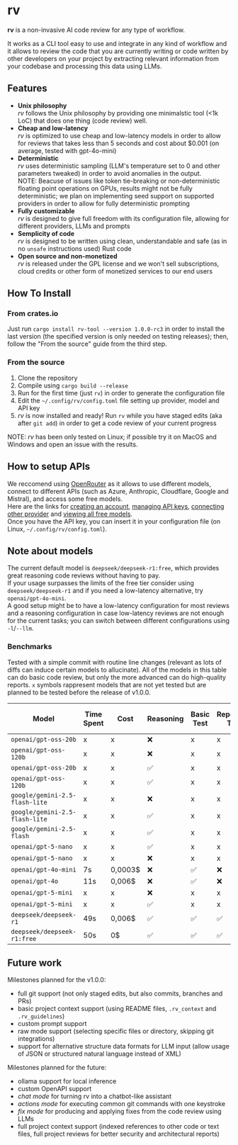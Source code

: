 # rv
**rv** is a non-invasive AI code review for any type of workflow.

It works as a CLI tool easy to use and integrate in any kind of workflow and it allows to review the code that you are currently writing or code written by other developers on your project by extracting relevant information from your codebase and processing this data using LLMs.

## Features

- **Unix philosophy** <br> *rv* follows the Unix philosophy by providing one minimalstic tool (<1k LoC) that does one thing (code review) well.
- **Cheap and low-latency** <br> *rv* is optimized to use cheap and low-latency models in order to allow for reviews that takes less than 5 seconds and cost about $0.001 (on average, tested with gpt-4o-mini)
- **Deterministic** <br> *rv* uses deterministic sampling (LLM's temperature set to 0 and other parameters tweaked) in order to avoid anomalies in the output. <br> NOTE: Beacuse of issues like token tie-breaking or non-deterministic floating point operations on GPUs, results might not be fully deterministic; we plan on implementing seed support on supported providers in order to allow for fully deterministic prompting
- **Fully customizable** <br> *rv* is designed to give full freedom with its configuration file, allowing for different providers, LLMs and prompts
- **Semplicity of code** <br> *rv* is designed to be written using clean, understandable and safe (as in no `unsafe` instructions used) Rust code
- **Open source and non-monetized** <br> *rv* is released under the GPL license and we won't sell subscriptions, cloud credits or other form of monetized services to our end users

## How To Install

### From crates.io

Just run `cargo install rv-tool --version 1.0.0-rc3` in order to install the last version (the specified version is only needed on testing releases); then, follow the "From the source" guide from the third step.

### From the source

1. Clone the repository
2. Compile using `cargo build --release`
3. Run for the first time (just `rv`) in order to generate the configuration file
4. Edit the `~/.config/rv/config.toml` file setting up provider, model and API key
5. *rv* is now installed and ready! Run `rv` while you have staged edits (aka after `git add`) in order to get a code review of your current progress

NOTE: *rv* has been only tested on Linux; if possible try it on MacOS and Windows and open an issue with the results.

## How to setup APIs

We reccomend using [OpenRouter]() as it allows to use different models, connect to different APIs (such as Azure, Anthropic, Cloudflare, Google and Mistral), and access some free models.  
Here are the links for [creating an account](https://openrouter.ai/), [managing API keys](https://openrouter.ai/settings/keys), [connecting other provider](https://openrouter.ai/settings/integrations) and [viewing all free models](https://openrouter.ai/models?max_price=0).  
Once you have the API key, you can insert it in your configuration file (on Linux, `~/.config/rv/config.toml`).    

## Note about models

The current default model is `deepseek/deepseek-r1:free`, which provides great reasoning code reviews without having to pay.   
If your usage surpasses the limits of the free tier consider using `deepseek/deepseek-r1` and if you need a low-latency alternative, try `openai/gpt-4o-mini`.    
A good setup might be to have a low-latency configuration for most reviews and a reasoning configuration in case low-latency reviews are not enough for the current tasks; you can switch between different configurations using `-l`/`--llm`.

### Benchmarks

Tested with a simple commit with routine line changes (relevant as lots of diffs can induce certain models to allucinate).
All of the models in this table can do basic code review, but only the more advanced can do high-quality reports.
`x` symbols rappresent models that are not yet tested but are planned to be tested before the release of v1.0.0.

| Model    | Time Spent | Cost | Reasoning | Basic Test | Repetition Test | Coding Rating (LiveBench) |
|--|--|--|--|--|--|--|
|`openai/gpt-oss-20b`| x | x | ❌ | x | x | <58.80 |
|`openai/gpt-oss-120b`| x | x | ❌ | x | x | 58.80 |
|`openai/gpt-oss-20b`| x | x | ✅ | x | x | <58.80 |
|`openai/gpt-oss-120b`| x | x | ✅ | x | x | 58.80 |
|`google/gemini-2.5-flash-lite`| x | x | ❌ | x | x | <59.25 |
|`google/gemini-2.5-flash-lite`| x | x | ✅ | x | x | 59.25 |
|`google/gemini-2.5-flash`| x | x | ✅ | x | x | 63.53 |
|`openai/gpt-5-nano`| x | x | ✅ | x | x | 65.58 |
|`openai/gpt-5-nano`| x | x | ❌ | x | x | 65.58 |
|`openai/gpt-4o-mini`| 7s | 0,0003$ | ❌ | ✅ | ❌ | <69.29 |
|`openai/gpt-4o`| 11s | 0,006$ | ❌ | ✅ | ❌ | 69.29 |
|`openai/gpt-5-mini`| x | x | ❌ | x | x | 72.87 |
|`openai/gpt-5-mini`| x | x | ✅ | x | x | 72.87 |
|`deepseek/deepseek-r1`| 49s | 0,006$ | ✅ | ✅ | ✅ | 76.07 |
|`deepseek/deepseek-r1:free`| 50s | 0$ | ✅ | ✅ | ✅ | 76.07 |

## Future work

Milestones planned for the v1.0.0:
- full git support (not only staged edits, but also commits, branches and PRs)
- basic project context support (using README files, `.rv_context` and `.rv_guidelines`)
- custom prompt support
- raw mode support (selecting specific files or directory, skipping git integrations)
- support for alternative structure data formats for LLM input (allow usage of JSON or structured natural language instead of XML)

Milestones planned for the future:
- ollama support for local inference
- custom OpenAPI support
- *chat mode* for turning rv into a chatbot-like assistant
- *actions mode* for executing common git commands with one keystroke
- *fix mode* for producing and applying fixes from the code review using LLMs
- full project context support (indexed references to other code or text files, full project reviews for better security and architectural reports)
